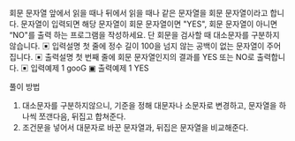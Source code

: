회문 문자열
앞에서 읽을 때나 뒤에서 읽을 때나 같은 문자열을 회문 문자열이라고 합니다.
문자열이 입력되면 해당 문자열이 회문 문자열이면 "YES", 회문 문자열이 아니면 “NO"를 출력
하는 프로그램을 작성하세요.
단 회문을 검사할 때 대소문자를 구분하지 않습니다.
▣ 입력설명
첫 줄에 정수 길이 100을 넘지 않는 공백이 없는 문자열이 주어집니다.
▣ 출력설명
첫 번째 줄에 회문 문자열인지의 결과를 YES 또는 NO로 출력합니다.
▣ 입력예제 1
gooG
▣ 출력예제 1
YES

풀이 방법

1.  대소문자를 구분하지않으니, 기준을 정해 대문자나 소문자로 변경하고,
    문자열을 하나씩 쪼갠다음, 뒤집고 합쳐준다.
2.  조건문을 넣어서 대문자로 바꾼 문자열과, 뒤집은 문자열을 비교해준다.
